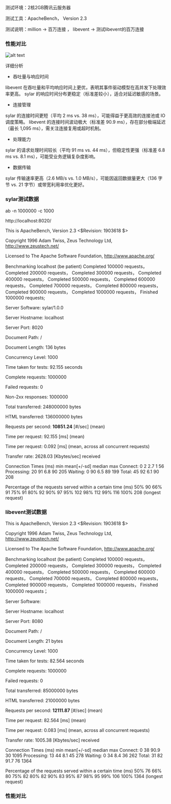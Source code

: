 测试环境：2核2GB腾讯云服务器

测试工具：ApacheBench， Version 2.3 

测试说明：million -> 百万连接
，
libevent -> 测试libevent的百万连接

### 性能对比

![alt text](image.png)

详细分析

- 吞吐量与响应时间

libevent 在吞吐量和平均响应时间上更优，表明其事件驱动模型在高并发下处理效率更高。
sylar 的响应时间分布更稳定（标准差较小），适合对延迟敏感的场景。
- 连接管理

sylar 的连接时间更短（平均 2 ms vs. 38 ms），可能得益于更高效的连接池或 IO 调度策略。
libevent 的连接时间波动极大（标准差 90.9 ms），存在部分极端延迟（最长 1,095 ms），需关注连接复用或超时机制。
- 处理能力

sylar 的请求处理时间较长（平均 91 ms vs. 44 ms），但稳定性更强（标准差 6.8 ms vs. 8.1 ms），可能受业务逻辑复杂度影响。
- 数据传输

sylar 传输速率更高（2.6 MB/s vs. 1.0 MB/s），可能因返回数据量更大（136 字节 vs. 21 字节）或带宽利用率优化更好。

### sylar测试数据

ab -n 1000000 -c 1000 

http://localhost:8020/


This is ApacheBench, Version 2.3 <$Revision: 1903618 $>


Copyright 1996 Adam Twiss, Zeus Technology Ltd, http://www.zeustech.net/

Licensed to The Apache Software Foundation, http://www.apache.org/

Benchmarking localhost (be patient)
Completed 100000 requests，
Completed 200000 requests，
Completed 300000 requests，
Completed 400000 requests，
Completed 500000 requests，
Completed 600000 requests，
Completed 700000 requests，
Completed 800000 requests，
Completed 900000 requests，
Completed 1000000 requests，
Finished 1000000 requests;


Server Software:        sylar/1.0.0

Server Hostname:        localhost

Server Port:            8020


Document Path:          /

Document Length:        136 bytes

Concurrency Level:      1000

Time taken for tests:   92.155 seconds

Complete requests:      1000000

Failed requests:        0

Non-2xx responses:      1000000

Total transferred:      248000000 bytes

HTML transferred:       136000000 bytes

Requests per second:    **10851.24** [#/sec] (mean)

Time per request:       92.155 [ms] (mean)

Time per request:       0.092 [ms] (mean, across all concurrent requests)

Transfer rate:          2628.03 [Kbytes/sec] received

Connection Times (ms)
              min  mean[+/-sd] median   max
Connect:        0    2   2.7      1      56
Processing:    20   91   6.8     90     205
Waiting:        0   90   6.5     89     199
Total:         45   92   6.1     90     208

Percentage of the requests served within a certain time (ms)
  50%     90
  66%     91
  75%     91
  80%     92
  90%     97
  95%    102
  98%    112
  99%    116
 100%    208 (longest request)

 ### libevent测试数据

 This is ApacheBench, Version 2.3 <$Revision: 1903618 $>

Copyright 1996 Adam Twiss, Zeus Technology Ltd, http://www.zeustech.net/

Licensed to The Apache Software Foundation, http://www.apache.org/

Benchmarking localhost (be patient)
Completed 100000 requests，
Completed 200000 requests，
Completed 300000 requests，
Completed 400000 requests，
Completed 500000 requests，
Completed 600000 requests，
Completed 700000 requests，
Completed 800000 requests，
Completed 900000 requests，
Completed 1000000 requests，
Finished 1000000 requests；


Server Software:        

Server Hostname:        localhost

Server Port:            8080

Document Path:          /

Document Length:        21 bytes

Concurrency Level:      1000

Time taken for tests:   82.564 seconds

Complete requests:      1000000

Failed requests:        0

Total transferred:      85000000 bytes

HTML transferred:       21000000 bytes

Requests per second:    **12111.87** [#/sec] (mean)

Time per request:       82.564 [ms] (mean)

Time per request:       0.083 [ms] (mean, across all concurrent requests)

Transfer rate:          1005.38 [Kbytes/sec] received

Connection Times (ms)
              min  mean[+/-sd] median   max
Connect:        0   38  90.9     30    1095
Processing:    13   44   8.1     45     278
Waiting:        0   34   8.4     36     262
Total:         31   82  91.7     76    1364

Percentage of the requests served within a certain time (ms)
  50%     76
  66%     80
  75%     82
  80%     82
  90%     83
  95%     87
  98%     95
  99%    106
 100%   1364 (longest request)

 ### 性能对比